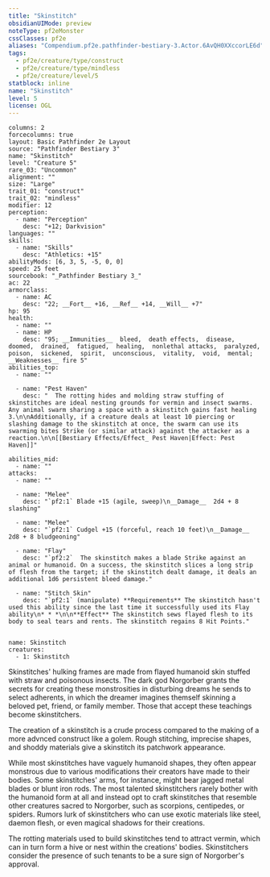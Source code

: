 ```yaml
---
title: "Skinstitch"
obsidianUIMode: preview
noteType: pf2eMonster
cssClasses: pf2e
aliases: "Compendium.pf2e.pathfinder-bestiary-3.Actor.6AvQH0XXccorLE6d" 
tags:
  - pf2e/creature/type/construct
  - pf2e/creature/type/mindless
  - pf2e/creature/level/5
statblock: inline
name: "Skinstitch"
level: 5
license: OGL
---
```


```statblock
columns: 2
forcecolumns: true
layout: Basic Pathfinder 2e Layout
source: "Pathfinder Bestiary 3"
name: "Skinstitch"
level: "Creature 5"
rare_03: "Uncommon"
alignment: ""
size: "Large"
trait_01: "construct"
trait_02: "mindless"
modifier: 12
perception:
  - name: "Perception"
    desc: "+12; Darkvision"
languages: ""
skills:
  - name: "Skills"
    desc: "Athletics: +15"
abilityMods: [6, 3, 5, -5, 0, 0]
speed: 25 feet
sourcebook: "_Pathfinder Bestiary 3_"
ac: 22
armorclass:
  - name: AC
    desc: "22; __Fort__ +16, __Ref__ +14, __Will__ +7"
hp: 95
health:
  - name: ""
  - name: HP
    desc: "95; __Immunities__  bleed,  death effects,  disease,  doomed,  drained,  fatigued,  healing,  nonlethal attacks,  paralyzed,  poison,  sickened,  spirit,  unconscious,  vitality,  void,  mental; __Weaknesses__ fire 5"
abilities_top:
  - name: ""

  - name: "Pest Haven"
    desc: "  The rotting hides and molding straw stuffing of skinstitches are ideal nesting grounds for vermin and insect swarms. Any animal swarm sharing a space with a skinstitch gains fast healing 3.\n\nAdditionally, if a creature deals at least 10 piercing or slashing damage to the skinstitch at once, the swarm can use its swarming bites Strike (or similar attack) against the attacker as a reaction.\n\n[[Bestiary Effects/Effect_ Pest Haven|Effect: Pest Haven]]"

abilities_mid:
  - name: ""
attacks:
  - name: ""

  - name: "Melee"
    desc: "`pf2:1` Blade +15 (agile, sweep)\n__Damage__  2d4 + 8 slashing"

  - name: "Melee"
    desc: "`pf2:1` Cudgel +15 (forceful, reach 10 feet)\n__Damage__  2d8 + 8 bludgeoning"

  - name: "Flay"
    desc: "`pf2:2`  The skinstitch makes a blade Strike against an animal or humanoid. On a success, the skinstitch slices a long strip of flesh from the target; if the skinstitch dealt damage, it deals an additional 1d6 persistent bleed damage."

  - name: "Stitch Skin"
    desc: "`pf2:1` (manipulate) **Requirements** The skinstitch hasn't used this ability since the last time it successfully used its Flay ability\n* * *\n\n**Effect** The skinstitch sews flayed flesh to its body to seal tears and rents. The skinstitch regains 8 Hit Points."
 
```

```encounter-table
name: Skinstitch
creatures:
  - 1: Skinstitch
```



Skinstitches' hulking frames are made from flayed humanoid skin stuffed with straw and poisonous insects. The dark god Norgorber grants the secrets for creating these monstrosities in disturbing dreams he sends to select adherents, in which the dreamer imagines themself skinning a beloved pet, friend, or family member. Those that accept these teachings become skinstitchers.

The creation of a skinstitch is a crude process compared to the making of a more advnced construct like a golem. Rough stitching, imprecise shapes, and shoddy materials give a skinstitch its patchwork appearance.

While most skinstitches have vaguely humanoid shapes, they often appear monstrous due to various modifications their creators have made to their bodies. Some skinstitches' arms, for instance, might bear jagged metal blades or blunt iron rods. The most talented skinstitchers rarely bother with the humanoid form at all and instead opt to craft skinstitches that resemble other creatures sacred to Norgorber, such as scorpions, centipedes, or spiders. Rumors lurk of skinstitchers who can use exotic materials like steel, daemon flesh, or even magical shadows for their creations.

The rotting materials used to build skinstitches tend to attract vermin, which can in turn form a hive or nest within the creations' bodies. Skinstitchers consider the presence of such tenants to be a sure sign of Norgorber's approval.
